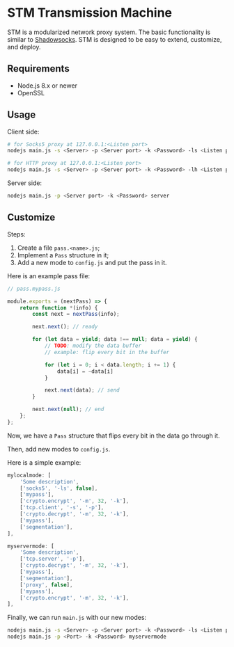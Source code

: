 STM Transmission Machine
===

STM is a modularized network proxy system. The basic functionality is similar to [Shadowsocks](https://github.com/shadowsocks). STM is designed to be easy to extend, customize, and deploy.

Requirements
---

* Node.js 8.x or newer
* OpenSSL

Usage
---

Client side:

```bash
# for Socks5 proxy at 127.0.0.1:<Listen port>
nodejs main.js -s <Server> -p <Server port> -k <Password> -ls <Listen port> socks5

# for HTTP proxy at 127.0.0.1:<Listen port>
nodejs main.js -s <Server> -p <Server port> -k <Password> -lh <Listen port> http
```

Server side:

```bash
nodejs main.js -p <Server port> -k <Password> server
```

Customize
---

Steps:

1. Create a file `pass.<name>.js`;
2. Implement a `Pass` structure in it;
3. Add a new mode to `config.js` and put the pass in it.

Here is an example pass file:

```javascript
// pass.mypass.js

module.exports = (nextPass) => {
    return function *(info) {
        const next = nextPass(info);

        next.next(); // ready

        for (let data = yield; data !== null; data = yield) {
            // TODO: modify the data buffer
            // example: flip every bit in the buffer

            for (let i = 0; i < data.length; i += 1) {
                data[i] = ~data[i]
            }

            next.next(data); // send
        }

        next.next(null); // end
    };
};
```

Now, we have a `Pass` structure that flips every bit in the data go through it.

Then, add new modes to `config.js`.

Here is a simple example:

```javascript
mylocalmode: [
    'Some description',
    ['socks5', '-ls', false],
    ['mypass'],
    ['crypto.encrypt', '-m', 32, '-k'],
    ['tcp.client', '-s', '-p'],
    ['crypto.decrypt', '-m', 32, '-k'],
    ['mypass'],
    ['segmentation'],
],

myservermode: [
    'Some description',
    ['tcp.server', '-p'],
    ['crypto.decrypt', '-m', 32, '-k'],
    ['mypass'],
    ['segmentation'],
    ['proxy', false],
    ['mypass'],
    ['crypto.encrypt', '-m', 32, '-k'],
],
```

Finally, we can run `main.js` with our new modes:

```bash
nodejs main.js -s <Server> -p <Server port> -k <Password> -ls <Listen port> mylocalmode
nodejs main.js -p <Port> -k <Password> myservermode
```
